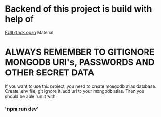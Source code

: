 # Backend of this project is build with help of
[FUll stack open](https://fullstackopen.com/en/) Material

# ALWAYS REMEMBER TO GITIGNORE MONGODB URI's, PASSWORDS AND OTHER SECRET DATA

If you want to use this project, you need to create mongodb atlas database. Create .env file, git ignore it. add url to your mongodb atlas. Then you should be able run it with

### 'npm run dev'
